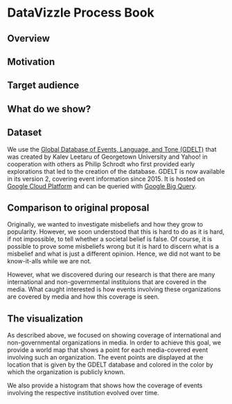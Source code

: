 # DataVizzle Process Book

## Overview

## Motivation

## Target audience

## What do we show?

## Dataset

We use the [Global Database of Events, Language, and Tone (GDELT)]() that was created by Kalev Leetaru of Georgetown University and Yahoo! in cooperation with others as Philip Schrodt who first provided early explorations that led to the creation of the database. GDELT is now available in its version 2, covering event information since 2015. It is hosted on [Google Cloud Platform]() and can be queried with [Google Big Query]().

## Comparison to original proposal

Originally, we wanted to investigate misbeliefs and how they grow to popularity. However, we soon understood that this is hard to do as it is hard, if not impossible, to tell whether a societal belief is false. Of course, it is possible to prove some misbeliefs wrong but it is hard to discern what is a misbelief and what is just a different opinion. Hence, we did not want to be know-it-alls while we are not.

However, what we discovered during our research is that there are many international and non-governmental instituions that are covered in the media. What caught interested is how events involving these organizations are covered by media and how this coverage is seen.

## The visualization

As described above, we focused on showing coverage of international and non-governmental organizations in media. In order to achieve this goal, we provide a world map that shows a point for each media-covered event involving such an organization. The event points are displayed at the location that is given by the GDELT database and colored in the color by which the organization is publicly known.

We also provide a histogram that shows how the coverage of events involving the respective institution evolved over time.
